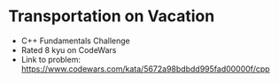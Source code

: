 # Transportation on Vacation

* C++ Fundamentals Challenge
* Rated 8 kyu on CodeWars
* Link to problem: https://www.codewars.com/kata/5672a98bdbdd995fad00000f/cpp